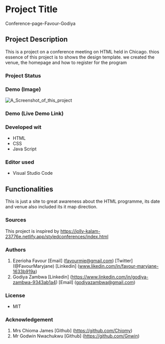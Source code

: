 # Project Title
Conference-page-Favour-Godiya

## Project Description
This is a project on a conference meeting on HTML held in Chicago. thios essence of this project is to shows the design template. we created the venue, the homepage and how to register for the program

### Project Status

### Demo (Image)
![A_Screenshot_of_this_project](./image "venue page image.")

### Demo (Live Demo Link)


### Developed wit
* HTML
* CSS
* Java Script

### Editor used
* Visual Studio Code

## Functionalities
This is just a site to great awareness about the HTML programme, its date and venue also included its it map direction.



### Sources
This project is inspired by https://jolly-kalam-23776e.netlify.app/styledconferences/index.html

### Authors
1.  Ezerioha Favour
  [Email] (favourmje@gmail.com)
  [Twitter] (@FavourMaryjane)
  [Linkedin] (www.likedin.com/in/favour-maryjane-1633b919a)
2. Godiya Zambwa 
  [Linkedin] (https://www.linkedin.com/in/godiya-zambwa-9343ab1a4) 
  [Email] (godiyazambwa@gmail.com)

### License
* MIT 

### Acknowledgement
1. Mrs Chioma James [Github] (https://github.com/Chiomy)
2. Mr Godwin Nwachukwu [Github] (https://github.com/Gnwin)

